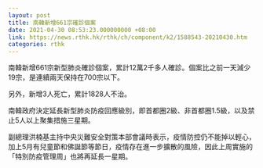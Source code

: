 ```yaml
---
layout: post
title: 南韓新增661宗確診個案
date: 2021-04-30 08:53:23.000000000 +08:00
link: https://news.rthk.hk/rthk/ch/component/k2/1588543-20210430.htm
categories: rthk
---
```


南韓新增661宗新型肺炎確診個案，累計12萬2千多人確診。個案比之前一天減少19宗，是連續兩天保持在700宗以下。

另外，新增3人死亡，累計1828人不治。

南韓政府決定延長新型肺炎防疫回應級別，即首都圈2級、非首都圈1.5級，以及禁止5人以上聚集措施三星期。

副總理洪楠基主持中央災難安全對策本部會議時表示，疫情防控仍不能掉以輕心，加上5月有兒童節和佛誕節等節日，疫情存在進一步擴散的風險，因此上周實施的「特別防疫管理周」也將再延長一星期。
